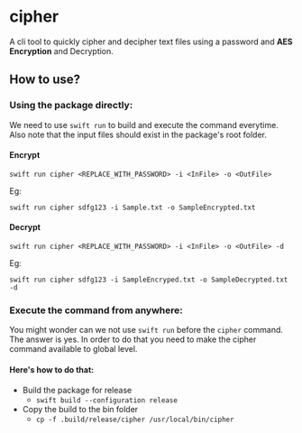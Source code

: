 # cipher

A cli tool to quickly cipher and decipher text files using a password and **AES Encryption** and Decryption.

## How to use?

### Using the package directly:

We need to use `swift run` to build and execute the command everytime. Also note that the input files should exist in the package's root folder.

#### Encrypt

`swift run cipher <REPLACE_WITH_PASSWORD> -i <InFile> -o <OutFile>`

Eg: 

`swift run cipher sdfg123 -i Sample.txt -o SampleEncrypted.txt`

#### Decrypt

`swift run cipher <REPLACE_WITH_PASSWORD> -i <InFile> -o <OutFile> -d` 

Eg:

`swift run cipher sdfg123 -i SampleEncryped.txt -o SampleDecrypted.txt -d`

### Execute the command from anywhere:

You might wonder can we not use `swift run` before the `cipher` command. The answer is yes. In order to do that you need to make the cipher command available to global level.

#### Here's how to do that:
* Build the package for release
  * `swift build --configuration release`
* Copy the build to the bin folder
  * `cp -f .build/release/cipher /usr/local/bin/cipher`

